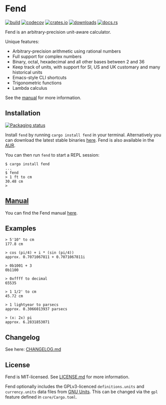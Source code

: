# Fend

[![build](https://github.com/printfn/fend-rs/workflows/build/badge.svg)](https://github.com/printfn/fend-rs)
[![codecov](https://codecov.io/gh/printfn/fend-rs/branch/main/graph/badge.svg)](https://codecov.io/gh/printfn/fend-rs)
[![crates.io](https://img.shields.io/crates/v/fend)](https://crates.io/crates/fend)
[![downloads](https://img.shields.io/crates/d/fend)](https://crates.io/crates/fend)
[![docs.rs](https://docs.rs/fend-core/badge.svg)](https://docs.rs/fend-core)

Fend is an arbitrary-precision unit-aware calculator.

Unique features:

* Arbitrary-precision arithmetic using rational numbers
* Full support for complex numbers
* Binary, octal, hexadecimal and all other bases between 2 and 36
* Keep track of units, with support for SI, US and UK customary and many historical units
* Emacs-style CLI shortcuts
* Trigonometric functions
* Lambda calculus

See the [manual](https://github.com/printfn/fend-rs/wiki) for more information.

## Installation

<a href="https://repology.org/project/fend/versions">
    <img src="https://repology.org/badge/vertical-allrepos/fend.svg" alt="Packaging status">
</a>

Install `fend` by running `cargo install fend` in your terminal. Alternatively you can download the latest stable binaries [here](https://github.com/printfn/fend-rs/releases/latest). Fend is also available in the [AUR](https://aur.archlinux.org/packages/fend/).

You can then run `fend` to start a REPL session:

```
$ cargo install fend
...
$ fend
> 1 ft to cm
30.48 cm
>
```

## [Manual](https://github.com/printfn/fend-rs/wiki)

You can find the Fend manual [here](https://github.com/printfn/fend-rs/wiki).

## Examples

```
> 5'10" to cm
177.8 cm
```

```
> cos (pi/4) + i * (sin (pi/4))
approx. 0.7071067811 + 0.7071067811i
```

```
> 0b1001 + 3
0b1100
```

```
> 0xffff to decimal
65535
```

```
> 1 1/2' to cm
45.72 cm
```

```
> 1 lightyear to parsecs
approx. 0.3066013937 parsecs
```

```
> (x: 2x) pi
approx. 6.2831853071
```

## Changelog

See here: [CHANGELOG.md](CHANGELOG.md)

## License

Fend is MIT-licensed. See [LICENSE.md](LICENSE.md) for more information.

Fend optionally includes the GPLv3-licenced `definitions.units` and
`currency.units` data files from [GNU Units](https://www.gnu.org/software/units/).
This can be changed via the `gpl` feature defined in `core/Cargo.toml`.
